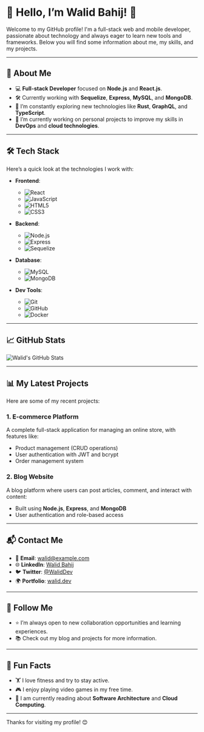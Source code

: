 # 👋 Hello, I’m Walid Bahij! 🌟

Welcome to my GitHub profile! I'm a full-stack web and mobile developer, passionate about technology and always eager to learn new tools and frameworks. Below you will find some information about me, my skills, and my projects.

---

## 🚀 About Me

- 💻 **Full-stack Developer** focused on **Node.js** and **React.js**.
- 🛠 Currently working with **Sequelize**, **Express**, **MySQL**, and **MongoDB**.
- 🌱 I’m constantly exploring new technologies like **Rust**, **GraphQL**, and **TypeScript**.
- 🔭 I’m currently working on personal projects to improve my skills in **DevOps** and **cloud technologies**.

---

## 🛠 Tech Stack

Here’s a quick look at the technologies I work with:

- **Frontend**: 
  - ![React](https://img.shields.io/badge/React-61DAFB?style=for-the-badge&logo=react&logoColor=white)
  - ![JavaScript](https://img.shields.io/badge/JavaScript-F7DF1E?style=for-the-badge&logo=javascript&logoColor=black)
  - ![HTML5](https://img.shields.io/badge/HTML5-E34F26?style=for-the-badge&logo=html5&logoColor=white)
  - ![CSS3](https://img.shields.io/badge/CSS3-1572B6?style=for-the-badge&logo=css3&logoColor=white)
  
- **Backend**: 
  - ![Node.js](https://img.shields.io/badge/Node.js-339933?style=for-the-badge&logo=nodedotjs&logoColor=white)
  - ![Express](https://img.shields.io/badge/Express-000000?style=for-the-badge&logo=express&logoColor=white)
  - ![Sequelize](https://img.shields.io/badge/Sequelize-52B0E7?style=for-the-badge&logo=sequelize&logoColor=white)
  
- **Database**: 
  - ![MySQL](https://img.shields.io/badge/MySQL-4479A1?style=for-the-badge&logo=mysql&logoColor=white)
  - ![MongoDB](https://img.shields.io/badge/MongoDB-47A248?style=for-the-badge&logo=mongodb&logoColor=white)

- **Dev Tools**:
  - ![Git](https://img.shields.io/badge/Git-F05032?style=for-the-badge&logo=git&logoColor=white)
  - ![GitHub](https://img.shields.io/badge/GitHub-181717?style=for-the-badge&logo=github&logoColor=white)
  - ![Docker](https://img.shields.io/badge/Docker-2496ED?style=for-the-badge&logo=docker&logoColor=white)

---

## 📈 GitHub Stats

![Walid's GitHub Stats](https://github-readme-stats.vercel.app/api?username=WalidBahij&show_icons=true&hide_title=true&count_private=true&theme=radical)

---

## 📊 My Latest Projects

Here are some of my recent projects:

### 1. **E-commerce Platform**
A complete full-stack application for managing an online store, with features like:
- Product management (CRUD operations)
- User authentication with JWT and bcrypt
- Order management system

### 2. **Blog Website**
A blog platform where users can post articles, comment, and interact with content:
- Built using **Node.js**, **Express**, and **MongoDB**
- User authentication and role-based access

---

## 📬 Contact Me

- 📧 **Email**: [walid@example.com](mailto:walid@example.com)
- 🌐 **LinkedIn**: [Walid Bahij](https://linkedin.com/in/WalidBahij)
- 🐦 **Twitter**: [@WalidDev](https://twitter.com/WalidDev)
- 🌍 **Portfolio**: [walid.dev](https://walid.dev)

---

## 👀 Follow Me

- ⭐️ I’m always open to new collaboration opportunities and learning experiences.
- 📚 Check out my blog and projects for more information.

---

## 📝 Fun Facts

- 🏋️ I love fitness and try to stay active.
- 🎮 I enjoy playing video games in my free time.
- 📖 I am currently reading about **Software Architecture** and **Cloud Computing**.

---

Thanks for visiting my profile! 😊
